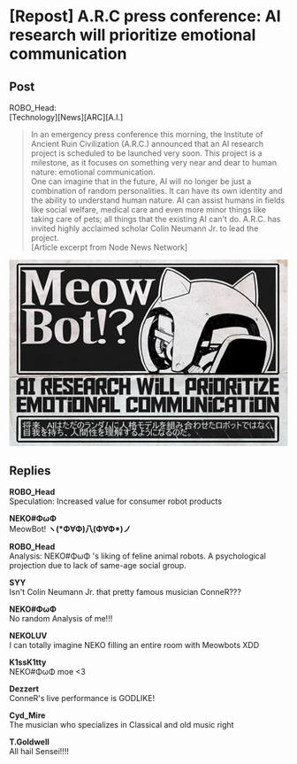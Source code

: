 # [Repost] A.R.C press conference: AI research will prioritize emotional communication
## Post
ROBO_Head:<br>
[Technology][News][ARC][A.I.]<br>
> In an emergency press conference this morning, the Institute of Ancient Ruin Civilization (A.R.C.) announced that an AI research project is scheduled to be launched very soon. This project is a milestone, as it focuses on something very near and dear to human nature: emotional communication.<br>
> One can imagine that in the future, AI will no longer be just a combination of random personalities. It can have its own identity and the ability to understand human nature. AI can assist humans in fields like social welfare, medical care and even more minor things like taking care of pets; all things that the existing AI can't do. A.R.C. has invited highly acclaimed scholar Colin Neumann Jr. to lead the project.<br>
[Article excerpt from Node News Network]

![r0401.png](./attachments/r0401.png)
## Replies
**ROBO_Head**<br>
Speculation: Increased value for consumer robot products

**NEKO#ΦωΦ**<br>
MeowBot! **ヽ(\*Φ∀Φ)八(Φ∀Φ\*)ノ**

**ROBO_Head**<br>
Analysis: NEKO\#ΦωΦ 's liking of feline animal robots. A psychological projection due to lack of same-age social group. 

**SYY**<br>
Isn't Colin Neumann Jr. that pretty famous musician ConneR???

**NEKO#ΦωΦ**<br>
No random Analysis of me!!!

**NEKOLUV**<br>
I can totally imagine NEKO filling an entire room with Meowbots XDD

**K1ssK1tty**<br>
NEKO\#ΦωΦ moe <3

**Dezzert**<br>
ConneR's live performance is GODLIKE!

**Cyd_Mire**<br>
The musician who specializes in Classical and old music right

**T.Goldwell**<br>
All hail Sensei!!!!

